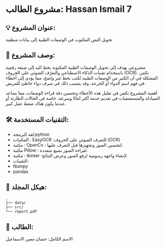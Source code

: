 # مشروع الطالب: Hassan Ismail 7

## 💡 عنوان المشروع:
  تحويل النص المكتوب في الوصفات الطبية إلى بيانات منظمة


## 📝 وصف المشروع:
مشروعي يهدف إلى تحويل الوصفات الطبية المكتوبة بخط اليد إلى صيغة رقمية باستخدام تقنيات الذكاء الاصطناعي والتعرّف الضوئي على الحروف (OCR).
تكمن المشكلة في أن الكثير من الوصفات الطبية تُكتب بخط غير واضح، مما يؤدي إلى أخطاء في فهم اسم الدواء أو الجرعة، وقد يتسبب ذلك في صرف دواء خاطئ للمريض.

أهمية المشروع تكمن في تقليل هذه الأخطاء وتحسين دقة قراءة الوصفات، مما يساعد الصيادلة والمستشفيات في تقديم خدمة أكثر أمانًا وسرعة، خاصة في الحالات الطارئة أو عندما يكون هناك ضغط عمل كبير.

## 🛠️ التقنيات المستخدمة:
- لغة البرمجة:python
- المكتبات : EasyOCR :للتعرف الضوئي على الحروف (OCR)
- مكتبة : OpenCv : لتحسين الصور وتجهيزها قبل التعرف عليها.
- مكتبة Pillow : لقراءة الصور بصيغ متعددة.
- مكتبة : tkinter :لإنشاء واجهة رسومية لرفع الصور وعرض النتائج.
- التقنيات:
- Numpy
- pandas
  






## 📁 هيكل المجلد:
```plaintext
.
├── data/
├── src/
└── report.pdf
```

## 👤 الطالب:
الاسم الكامل: حسان معين الاسماعيل
